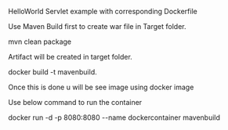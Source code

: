 HelloWorld Servlet example with corresponding Dockerfile

Use Maven Build first to create war file in Target folder.

mvn clean package

Artifact will be created in target folder.

docker build -t mavenbuild.

Once this is done u will be see image using docker image

Use below command to run the container

docker run -d -p 8080:8080 --name dockercontainer mavenbuild
